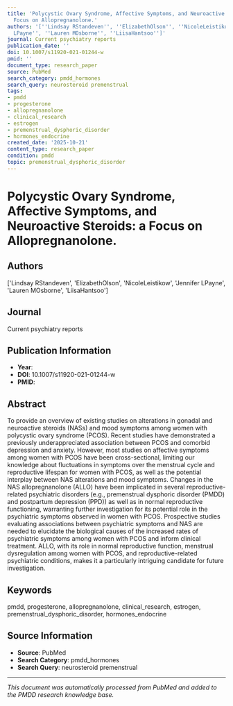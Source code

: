 ```yaml
---
title: 'Polycystic Ovary Syndrome, Affective Symptoms, and Neuroactive Steroids: a
  Focus on Allopregnanolone.'
authors: '[''Lindsay RStandeven'', ''ElizabethOlson'', ''NicoleLeistikow'', ''Jennifer
  LPayne'', ''Lauren MOsborne'', ''LiisaHantsoo'']'
journal: Current psychiatry reports
publication_date: ''
doi: 10.1007/s11920-021-01244-w
pmid: ''
document_type: research_paper
source: PubMed
search_category: pmdd_hormones
search_query: neurosteroid premenstrual
tags:
- pmdd
- progesterone
- allopregnanolone
- clinical_research
- estrogen
- premenstrual_dysphoric_disorder
- hormones_endocrine
created_date: '2025-10-21'
content_type: research_paper
condition: pmdd
topic: premenstrual_dysphoric_disorder
---
```


# Polycystic Ovary Syndrome, Affective Symptoms, and Neuroactive Steroids: a Focus on Allopregnanolone.

## Authors
['Lindsay RStandeven', 'ElizabethOlson', 'NicoleLeistikow', 'Jennifer LPayne', 'Lauren MOsborne', 'LiisaHantsoo']

## Journal
Current psychiatry reports

## Publication Information
- **Year**: 
- **DOI**: 10.1007/s11920-021-01244-w
- **PMID**: 

## Abstract
To provide an overview of existing studies on alterations in gonadal and neuroactive steroids (NASs) and mood symptoms among women with polycystic ovary syndrome (PCOS). Recent studies have demonstrated a previously underappreciated association between PCOS and comorbid depression and anxiety. However, most studies on affective symptoms among women with PCOS have been cross-sectional, limiting our knowledge about fluctuations in symptoms over the menstrual cycle and reproductive lifespan for women with PCOS, as well as the potential interplay between NAS alterations and mood symptoms. Changes in the NAS allopregnanolone (ALLO) have been implicated in several reproductive-related psychiatric disorders (e.g., premenstrual dysphoric disorder (PMDD) and postpartum depression (PPD)) as well as in normal reproductive functioning, warranting further investigation for its potential role in the psychiatric symptoms observed in women with PCOS. Prospective studies evaluating associations between psychiatric symptoms and NAS are needed to elucidate the biological causes of the increased rates of psychiatric symptoms among women with PCOS and inform clinical treatment. ALLO, with its role in normal reproductive function, menstrual dysregulation among women with PCOS, and reproductive-related psychiatric conditions, makes it a particularly intriguing candidate for future investigation.

## Keywords
pmdd, progesterone, allopregnanolone, clinical_research, estrogen, premenstrual_dysphoric_disorder, hormones_endocrine

## Source Information
- **Source**: PubMed
- **Search Category**: pmdd_hormones
- **Search Query**: neurosteroid premenstrual

---
*This document was automatically processed from PubMed and added to the PMDD research knowledge base.*
